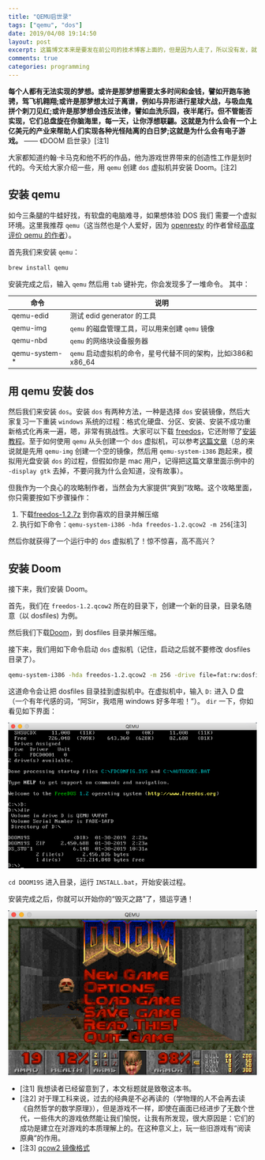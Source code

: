 ```yaml
---
title: "QEMU启世录"
tags: ["qemu", "dos"]
date: 2019/04/08 19:14:50
layout: post
excerpt: 这篇博文本来是要发在前公司的技术博客上面的，但是因为人走了，所以没有发，就发在自己的博客上吧。坦白说，本文一文不值，但是它提供了一个下载 DOS 游戏的网站，就这点来说，还是有点价值的。
comments: true
categories: programming
---
```


**每个人都有无法实现的梦想。或许是那梦想需要太多时间和金钱，譬如开跑车驰骋，驾飞机翱翔;或许是那梦想太过于离谱，例如与异形进行星球大战，与吸血鬼拼个刺刀见红;或许是那梦想会违反法律，譬如血洗乐园，夜半尾行。但不管能否实现，它们总盘旋在你脑海里，每一天，让你浮想联翩。这就是为什么会有一个上亿美元的产业来帮助人们实现各种光怪陆离的白日梦;这就是为什么会有电子游戏。** —— 《DOOM 启世录》[注1]

大家都知道约翰·卡马克和他不朽的作品，他为游戏世界带来的创造性工作是划时代的。今天给大家介绍一些，用 `qemu` 创建 `dos` 虚拟机并安装 Doom。[注2]

## 安装 qemu

如今三条腿的牛蛙好找，有软盘的电脑难寻，如果想体验 DOS 我们 需要一个虚拟环境。这里我推荐 `qemu`（这当然也是个人爱好，因为 [openresty](https://openresty.org/en/) 的作者曾经[高度评价 qemu 的作者](https://www.weibo.com/1834459124/GFOybDY4F)）。

首先我们来安装 `qemu`：

```bash
brew install qemu
```

安装完成之后，输入 `qemu` 然后用 `tab` 键补完，你会发现多了一堆命令。 其中：

|命令|说明|
|---|----|
|qemu-edid|测试 edid generator 的工具|
|qemu-img|`qemu` 的磁盘管理工具，可以用来创建 `qemu` 镜像|
|qemu-nbd|`qemu` 的网络块设备服务器|
|qemu-system-*|`qemu` 启动虚拟机的命令，星号代替不同的架构，比如i386和x86_64|

## 用 qemu 安装 dos

然后我们来安装 `dos`。安装 `dos` 有两种方法，一种是选择 `dos` 安装镜像，然后大家复习一下重装 `windows` 系统的过程：格式化硬盘、分区、安装、安装不成功重新格式化再来一遍，嗯，非常有挑战性。大家可以下载 [freedos](http://www.freedos.org/download/)，它还附带了[安装教程](http://wiki.freedos.org/install/)。至于如何使用 `qemu` 从头创建一个 `dos` 虚拟机，可以参考[这篇文章](https://opensource.com/article/17/10/run-dos-applications-linux)（总的来说就是先用 `qemu-img` 创建一个空的镜像，然后用 `qemu-system-i386` 跑起来，模拟用光盘安装 `dos` 的过程，但假如你是 mac 用户，记得把这篇文章里面示例中的 `-display gtk` 去掉，不要问我为什么会知道，没有故事）。

但我作为一个良心的攻略制作者，当然会为大家提供“爽到”攻略。这个攻略里面，你只需要按如下步骤操作：

1. 下载[freedos-1.2.7z](https://github.com/palmercluff/qemu-images/tree/master/freedos-1.2) 到你喜欢的目录并解压缩
2. 执行如下命令：`qemu-system-i386 -hda freedos-1.2.qcow2 -m 256`[注3]

然后你就获得了一个运行中的 `dos` 虚拟机了！惊不惊喜，高不高兴？

## 安装 Doom

接下来，我们安装 Doom。

首先，我们在 `freedos-1.2.qcow2` 所在的目录下，创建一个新的目录，目录名随意（以 dosfiles) 为例。

然后我们下载[Doom](https://www.dosgamesarchive.com/download/doom/)，到 dosfiles 目录并解压缩。

接下来，我们用如下命令启动 `dos` 虚拟机（记住，启动之后就不要修改 dosfiles 目录了）。

```bash
qemu-system-i386 -hda freedos-1.2.qcow2 -m 256 -drive file=fat:rw:dosfiles/,format=raw -boot order=c
```

这道命令会让把 dosfiles 目录挂到虚拟机中。在虚拟机中，输入 `D:` 进入 D 盘（一个有年代感的词，“阿Sir，我唔用 windows 好多年啦！”）。 `dir` 一下，你如看见如下界面：

![安装界面](./images/doom-install-1.jpg)

`cd DOOM19S` 进入目录，运行 `INSTALL.bat`，开始安装过程。

安装完成之后，你就可以开始你的“毁灭之路”了，猎运亨通！

![DOOM](./images/doom-install-2.jpg)

* [注1] 我想读者已经留意到了，本文标题就是致敬这本书。
* [注2] 对于理工科来说，过去的经典是不必再读的（学物理的人不会再去读《自然哲学的数学原理》），但是游戏不一样，即使在画面已经进步了无数个世代，一些伟大的游戏依然能让我们愉悦，让我有所发现，很大原因是：它们的成功是建立在对游戏的本质理解上的。在这种意义上，玩一些旧游戏有“阅读原典”的作用。
* [注3] [qcow2 镜像格式](https://people.gnome.org/~markmc/qcow-image-format.html)
